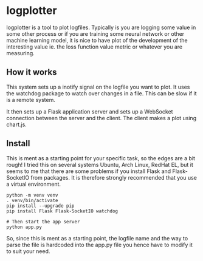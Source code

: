 # logplotter 

logplotter is a tool to plot logfiles. Typically is you are logging some value
in some other process or if you are training some neural network or other machine
learning model, it is nice to have plot of the development of the interesting value
ie. the loss function value metric or whatever you are measuring.

## How it works

This system sets up a inotify signal on the logfile you want to plot. It uses the watchdog
package to watch over changes in a file. This can be slow if it is a remote system.

It then sets up a Flask application server and sets up a WebSocket connection between the
server and the client. The client makes a plot using chart.js.

## Install

This is ment as a starting point for your specific task, so the edges are a bit rough!
I tried this on several systems Ubuntu, Arch Linux, RedHat EL, but it seems to me that
there are some problems if you install Flask and Flask-SocketIO from packages. It is
therefore strongly recommended that you use a virtual environment.

```shell
python -m venv venv
. venv/bin/activate
pip install --upgrade pip
pip install Flask Flask-SocketIO watchdog

# Then start the app server
python app.py
```

So, since this is ment as a starting point, the logfile name and the way to parse the
file is hardcoded into the app.py file you hence have to modify it to suit your need.


